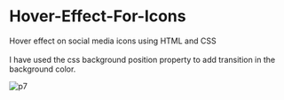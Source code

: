 # Hover-Effect-For-Icons
Hover effect on social media icons using HTML and CSS <br> <br>
I have used the css background position property to add transition in the background color.

![p7](https://user-images.githubusercontent.com/90318905/172888653-0482a5fd-3bf0-4da5-a6ab-a1328d151aea.jpg)
